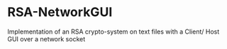 # RSA-NetworkGUI
Implementation of an RSA crypto-system on text files with a Client/ Host GUI over a network socket
